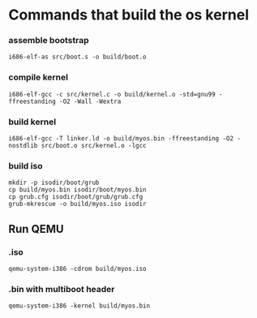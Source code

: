 # Commands that build the os kernel

### assemble bootstrap
`i686-elf-as src/boot.s -o build/boot.o`

### compile kernel
`i686-elf-gcc -c src/kernel.c -o build/kernel.o -std=gnu99 -ffreestanding -O2 -Wall -Wextra`

### build kernel
`i686-elf-gcc -T linker.ld -o build/myos.bin -ffreestanding -O2 -nostdlib src/boot.o src/kernel.o -lgcc`

### build iso
```
mkdir -p isodir/boot/grub
cp build/myos.bin isodir/boot/myos.bin
cp grub.cfg isodir/boot/grub/grub.cfg
grub-mkrescue -o build/myos.iso isodir
```

## Run QEMU

### .iso
`qemu-system-i386 -cdrom build/myos.iso`

### .bin with multiboot header
`qemu-system-i386 -kernel build/myos.bin`